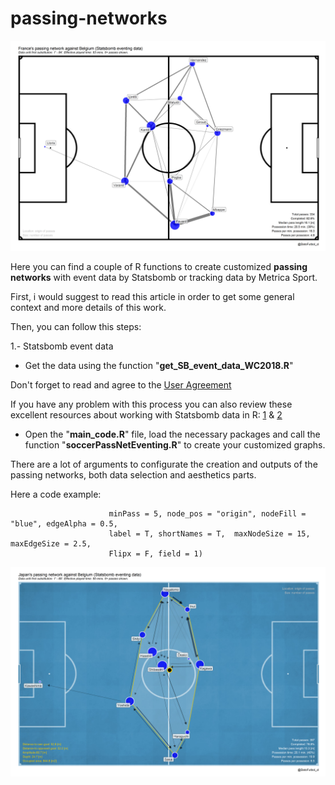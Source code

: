 # passing-networks

![](/plots/France-Belgium.png)

Here you can find a couple of R functions to create customized **passing networks** with event data by Statsbomb or tracking data by Metrica Sport.

First, i would suggest to read this article in order to get some general context and more details of this work.

Then, you can follow this steps:

1.- Statsbomb event data

* Get the data using the function "**get_SB_event_data_WC2018.R**" 

Don't forget to read and agree to the [User Agreement](https://github.com/statsbomb/open-data/blob/master/LICENSE.pdf)

If you have any problem with this process you can also review these excellent resources about working with Statsbomb data in R:
[1](https://ryo-n7.github.io/2019-08-21-visualize-soccer-statsbomb-part-1/) & [2](https://github.com/FCrSTATS/StatsBomb_WomensData/blob/master/1.GettingStartedWithStatsBombData.md)

* Open the "**main_code.R**" file, load the necessary packages and call the function "**soccerPassNetEventing.R**" to create your customized graphs.

There are a lot of arguments to configurate the creation and outputs of the passing networks, both data selection and aesthetics parts.

Here a code example:

```soccerPassNetEventing(gameID = 7584, TeamName = "Japan", poss = T, pass_dir = T, convex = T,
                      minPass = 5, node_pos = "origin", nodeFill = "blue", edgeAlpha = 0.5,
                      label = T, shortNames = T,  maxNodeSize = 15, maxEdgeSize = 2.5,  
                      Flipx = F, field = 1)
```                     

![](/plots/Japan-Belgium-ver2.png)




